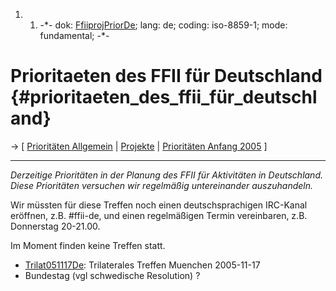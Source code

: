 1.  1.  -\*- dok: [FfiiprojPriorDe](FfiiprojPriorDe "wikilink"); lang:
        de; coding: iso-8859-1; mode: fundamental; -\*-

# Prioritaeten des FFII für Deutschland {#prioritaeten_des_ffii_für_deutschland}

-\> \[ [ Prioritäten Allgemein](FfiiprojPriorEn "wikilink") \| [
Projekte](FfiiprojDe "wikilink") \| [ Prioritäten Anfang
2005](FfiiprojPrior0501De "wikilink") \]

------------------------------------------------------------------------

*Derzeitige Prioritäten in der Planung des FFII für Aktivitäten in
Deutschland. Diese Prioritäten versuchen wir regelmäßig untereinander
auszuhandeln.*

Wir müssten für diese Treffen noch einen deutschsprachigen IRC-Kanal
eröffnen, z.B. #ffii-de, und einen regelmäßigen Termin vereinbaren, z.B.
Donnerstag 20-21.00.

Im Moment finden keine Treffen statt.

-   [Trilat051117De](Trilat051117De "wikilink"): Trilaterales Treffen
    Muenchen 2005-11-17
-   Bundestag (vgl schwedische Resolution) ?
